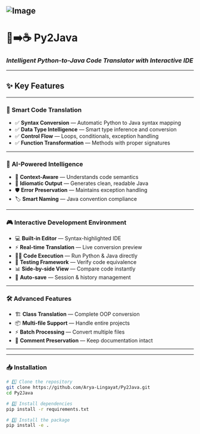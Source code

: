 ![Image](https://github.com/user-attachments/assets/e05c3be8-9696-409f-87c8-56d1be6e5259)
---

# 🐍➡️☕ **Py2Java**

### *Intelligent Python-to-Java Code Translator with Interactive IDE*

---

## ✨ **Key Features**

---

### 🔄 **Smart Code Translation**

* ✅ **Syntax Conversion** — Automatic Python to Java syntax mapping
* ✅ **Data Type Intelligence** — Smart type inference and conversion
* ✅ **Control Flow** — Loops, conditionals, exception handling
* ✅ **Function Transformation** — Methods with proper signatures

---

### 🧠 **AI-Powered Intelligence**

* 🎯 **Context-Aware** — Understands code semantics
* 📝 **Idiomatic Output** — Generates clean, readable Java
* 🛡️ **Error Preservation** — Maintains exception handling
* 🏷️ **Smart Naming** — Java convention compliance

---

### 🎮 **Interactive Development Environment**

* 💻 **Built-in Editor** — Syntax-highlighted IDE
* ⚡ **Real-time Translation** — Live conversion preview
* 🏃‍♂️ **Code Execution** — Run Python & Java directly
* 🧪 **Testing Framework** — Verify code equivalence
* 📊 **Side-by-side View** — Compare code instantly
* 💾 **Auto-save** — Session & history management

---

### 🛠️ **Advanced Features**

* 🏗️ **Class Translation** — Complete OOP conversion
* 📦 **Multi-file Support** — Handle entire projects
* ⚡ **Batch Processing** — Convert multiple files
* 💬 **Comment Preservation** — Keep documentation intact

---
 

---

### 📥 **Installation**

```bash
# 1️⃣ Clone the repository
git clone https://github.com/Arya-Lingayat/Py2Java.git
cd Py2Java

# 2️⃣ Install dependencies
pip install -r requirements.txt

# 3️⃣ Install the package
pip install -e .
```
 
